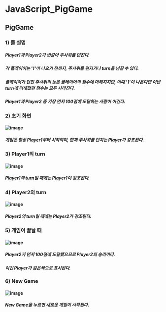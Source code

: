 # JavaScript_PigGame
## PigGame

### 1) 룰 설명
##### Player1과 Player2가 번갈아 주사위를 던진다. 
##### 각 플레이어는 '1'이 나오기 전까지, 주사위를 던지거나 turn을 넘길 수 있다.
##### 플레이어가 던진 주사위의 눈은 플레이어의 점수에 더해지지만, 이때 '1'이 나온다면 이번 turn에 더해졌던 점수는 모두 사라진다. 
##### Player1과 Player2 중 가장 먼저 100점에 도달하는 사람이 이긴다. 

### 2) 초기 화면
#### ![image](https://user-images.githubusercontent.com/63658525/108592033-1ee92900-73af-11eb-9299-090f14e73ece.png)
##### 게임은 항상 Player1부터 시작되며, 현재 주사위를 던지는 Player가 강조된다. 

### 3) Player1의 turn
#### ![image](https://user-images.githubusercontent.com/63658525/108592051-450ec900-73af-11eb-8adf-4ae9d3648f25.png)
##### Player1의 turn일 때에는 Player1이 강조된다.

### 4) Player2의 turn
#### ![image](https://user-images.githubusercontent.com/63658525/108592070-5eb01080-73af-11eb-9d0d-b2856e67edfd.png)
##### Player2의 turn일 때에는 Player2가 강조된다. 

### 5) 게임이 끝날 때
#### ![image](https://user-images.githubusercontent.com/63658525/108592091-7c7d7580-73af-11eb-9b33-cc25d4a5b46d.png)
##### Player2가 먼저 100점에 도달했으므로 Player2의 승리이다.
##### 이긴 Player가 검은색으로 표시된다. 

### 6) New Game
#### ![image](https://user-images.githubusercontent.com/63658525/108592111-9323cc80-73af-11eb-943e-fd5950ca0002.png)
##### New Game을 누르면 새로운 게임이 시작된다. 
